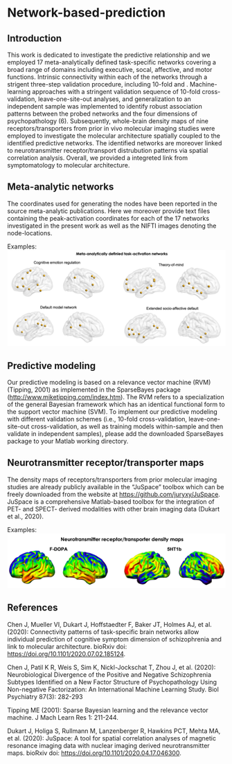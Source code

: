 # Network-based-prediction

## Introduction

This work is dedicated to investigate the predictive relationship 
and we employed 17 meta-analytically defined task-specific networks covering a broad range of domains including executive, socal, affective, and motor functions. 
Intrinsic connectivity within each of the networks 
through a strigent three-step validation procedure, including 10-fold and . 
Machine-learning approaches with a stringent validation sequence of 10-fold cross-validation, leave-one-site-out analyses, and generalization to an independent sample was implemented to identify robust association patterns between the probed networks and the four dimensions of psychopathology (6). Subsequently, whole-brain density maps of nine receptors/transporters from prior in vivo molecular imaging studies were employed to investigate the molecular architecture spatially coupled to the identified predictive networks.
The identified networks are moreover linked to neurotransmitter receptor/transport distrubution patterns via spatial correlation analysis. 
Overall, we provided a integreted link from symptomatology to molecular architecture. 

## Meta-analytic networks 
The coordinates used for generating the nodes have been reported in the source meta-analytic publications. Here we moreover provide text files containing the peak-activation coordinates for each of the 17 networks investigated in the present work as well as the NIFTI images denoting the node-locations.

Examples:
![Image text](https://github.com/JiAllen/Network-based-prediction/raw/master/Image/NetworkExamples.tif)

## Predictive modeling 
Our predictive modeling is based on a relevance vector machine (RVM) (Tipping, 2001) as implemented in the SparseBayes package (http://www.miketipping.com/index.htm). The RVM refers to a specialization of the general Bayesian framework which has an identical functional form to the support vector machine (SVM). To implement our predictive modeling with different validation schemes (i.e., 10-fold cross-validation, leave-one-site-out cross-validation, as well as training models within-sample and then validate in independent samples), please add the downloaded SparseBayes package to your Matlab working directory. 
 

## Neurotransmitter receptor/transporter maps
The density maps of receptors/transporters from prior molecular imaging studies are already publicly available in the “JuSpace” toolbox which can be freely downloaded from the website at https://github.com/juryxy/JuSpace. JuSpace is a comprehensive Matlab-based toolbox for the integration of PET- and SPECT- derived modalities with other brain imaging data (Dukart et al., 2020). 

Examples:
![Image text](https://github.com/JiAllen/Network-based-prediction/raw/master/Image/ReceptorMapExamples.tif)

## References

Chen J, Mueller VI, Dukart J, Hoffstaedter F, Baker JT, Holmes AJ, et al. (2020): Connectivity patterns of task-specific brain networks allow individual prediction of cognitive symptom dimension of schizophrenia and link to molecular architecture. bioRxiv doi: https://doi.org/10.1101/2020.07.02.185124.

Chen J, Patil K R, Weis S, Sim K, Nickl-Jockschat T, Zhou J, et al. (2020): Neurobiological Divergence of the Positive and Negative Schizophrenia Subtypes Identified on a New Factor Structure of Psychopathology Using Non-negative Factorization: An International Machine Learning Study. Biol Psychiatry 87(3): 282-293 

Tipping ME (2001): Sparse Bayesian learning and the relevance vector machine. J Mach Learn Res 1: 211-244. 

Dukart J, Holiga S, Rullmann M, Lanzenberger R, Hawkins PCT, Mehta MA, et al. (2020): JuSpace: A tool for spatial correlation analyses of magnetic resonance imaging data with nuclear imaging derived neurotransmitter maps. bioRxiv doi: https://doi.org/10.1101/2020.04.17.046300. 

